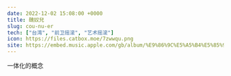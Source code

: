 ```yaml
---
date: 2022-12-02 15:08:00 +0000
title: 醜奴兒
slug: cou-nu-er
tech: ["台湾", "前卫摇滚", "艺术摇滚"]
icon: https://files.catbox.moe/7zwwqu.png
site: https://embed.music.apple.com/gb/album/%E9%86%9C%E5%A5%B4%E5%85%92/1455271984
---
```


一体化的概念